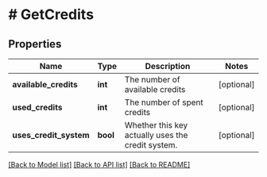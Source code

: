 # # GetCredits

## Properties

Name | Type | Description | Notes
------------ | ------------- | ------------- | -------------
**available_credits** | **int** | The number of available credits | [optional] 
**used_credits** | **int** | The number of spent credits | [optional] 
**uses_credit_system** | **bool** | Whether this key actually uses the credit system. | [optional] 

[[Back to Model list]](../../README.md#documentation-for-models) [[Back to API list]](../../README.md#documentation-for-api-endpoints) [[Back to README]](../../README.md)


